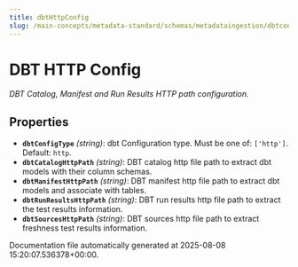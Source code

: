 ```yaml
---
title: dbtHttpConfig
slug: /main-concepts/metadata-standard/schemas/metadataingestion/dbtconfig/dbthttpconfig
---
```


# DBT HTTP Config

*DBT Catalog, Manifest and Run Results HTTP path configuration.*

## Properties

- **`dbtConfigType`** *(string)*: dbt Configuration type. Must be one of: `['http']`. Default: `http`.
- **`dbtCatalogHttpPath`** *(string)*: DBT catalog http file path to extract dbt models with their column schemas.
- **`dbtManifestHttpPath`** *(string)*: DBT manifest http file path to extract dbt models and associate with tables.
- **`dbtRunResultsHttpPath`** *(string)*: DBT run results http file path to extract the test results information.
- **`dbtSourcesHttpPath`** *(string)*: DBT sources http file path to extract freshness test results information.


Documentation file automatically generated at 2025-08-08 15:20:07.536378+00:00.
